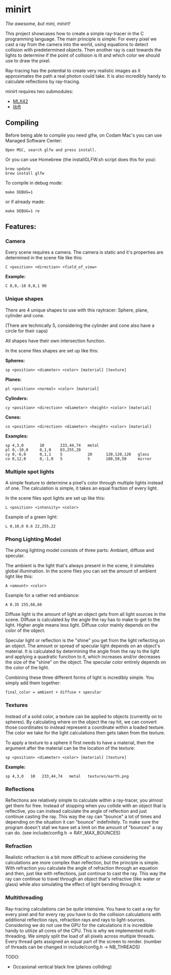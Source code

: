 # minirt
*The awesome, but mini, minirt!*

This project showcases how to create a simple ray-tracer in the C programming language. The main principle is simple:
For every pixel we cast a ray from the camera into the world, using equations to detect collision with predetermined objects. Then another ray is cast towards the lights to determine if the point of collision is lit and which color we should use to draw the pixel.

Ray-tracing has the potential to create very realistic images as it approximates the path a real photon could take. It is also incredibly handy to calculate reflections by ray-tracing.

minirt requires two submodules:
 * [MLX42](https://github.com/codam-coding-college/MLX42)
 * [libft](https://github.com/mjoosten42/libft)

## Compiling

Before being able to compile you need glfw, on Codam Mac's you can use Managed Software Center:

	Open MSC, search glfw and press install.

Or you can use Homebrew (the installGLFW.sh script does this for you):

	brew update
	brew install glfw

To compile in debug mode:
	
	make DEBUG=1

or if already made:

	make DEBUG=1 re

## Features:

### Camera

Every scene requires a camera. The camera is static and it's properties are determined in the scene file like this:

	C <position> <direction> <field_of_view>

**Example:**

	C 0,0,-10 0,0,1 90

### Unique shapes

There are 4 unique shapes to use with this raytracer: Sphere, plane, cylinder and cone.

(There are technically 5, considering the cylinder and cone also have a circle for their caps)

All shapes have their own intersection function.

In the scene files shapes are set up like this:

**Spheres:**

	sp <position> <diameter> <color> [material] [texture]

**Planes:**

	pl <position> <normal> <color> [material]

**Cylinders:**

	cy <position> <direction> <diameter> <height> <color> [material]

**Cones:**

	co <position> <direction> <diameter> <height> <color> [material]

**Examples:**

	sp 4,3,0       10       233,44,74   metal
	pl 0,-10,0     0,1,0    83,255,20
	cy 0,-6,0      0,1,1    5           20      120,120,120   glass
	co 0,12,0      0,-1,0   5           5       180,50,50     mirror

### Multiple spot lights

A simple feature to determine a pixel's color through multiple lights instead of one. The calculation is simple, it takes an equal fraction of every light.

In the scene files spot lights are set up like this:

	L <position> <intensity> <color>

Example of a green light:

	L 0,10,0 0.6 22,255,22

### Phong Lighting Model

The phong lighting model consists of three parts: Ambiant, diffuse and specular.

The ambient is the light that's always present in the scene, it simulates global illumination. In the scene files you can set the amount of ambient light like this:

	A <amount> <color>

Example for a rather red ambiance:

	A 0.35 255,66,66

Diffuse light is the amount of light an object gets from all light sources in the scene. Diffuse is calculated by the angle the ray has to make to get to the light. Higher angle means less light. Diffuse color mainly depends on the color of the object.

Specular light or reflection is the "shine" you get from the light reflecting on an object. The amount or spread of specular light depends on an object's material. It is calculated by determining the angle from the ray to the light and applying a quadratic function to it, which increases and/or decreases the size of the "shine" on the object. The specular color entirely depends on the color of the light.

Combining these three different forms of light is incredibly simple. You simply add them together:

	final_color = ambient + diffuse + specular

### Textures

Instead of a solid color, a texture can be applied to objects (currently on to spheres). By calculating where on the object the ray hit, we can convert those coordinates to instead represent a coordinate within a loaded texture. The color we take for the light calculations then gets taken from the texture.

To apply a texture to a sphere it first needs to have a material, then the argument after the material can be the location of the texture:

	sp <position> <diameter> <color> [material] [texture]

**Example:**

	sp 4,3,0   10   233,44,74   metal   textures/earth.png

### Reflections

Reflections are relatively simple to calculate within a ray-tracer, you almost get them for free. Instead of stopping when you collide with an object that is reflective, you can instead calculate the angle of reflection and just continue casting the ray. This way the ray can "bounce" a lot of times and depending on the situation it can "bounce" indefinitely. To make sure the program doesn't stall we have set a limit on the amount of "bounces" a ray can do. (see include/config.h -> RAY_MAX_BOUNCES)

### Refraction

Realistic refraction is a bit more difficult to achieve considering the calculations are more complex than reflection, but the principle is simple. With refraction you calculate the angle of refraction through an equation and then, just like with reflections, just continue to cast the ray. This way the ray can continue to travel through an object that's refractive (like water or glass) while also simulating the effect of light bending through it.

### Multithreading

Ray-tracing calculations can be quite intensive. You have to cast a ray for every pixel and for every ray you have to do the collision calculations with additional reflection rays, refraction rays and rays to light-sources. Considering we do not use the GPU for the calculations it is incredible handy to utilize all cores of the CPU. This is why we implemented multi-threading. We simply split the load of all pixels across multiple threads. Every thread gets assigned an equal part of the screen to render. (number of threads can be changed in include/config.h -> NB_THREADS)

TODO:
 * Occasional vertical black line (planes colliding)